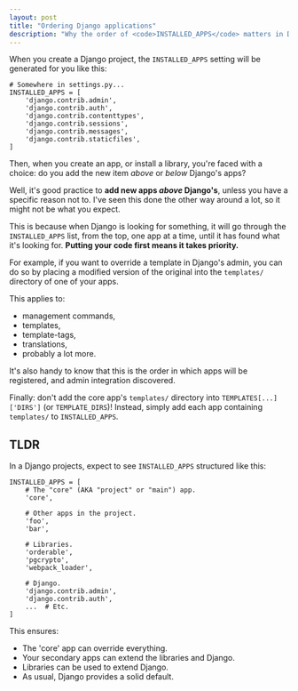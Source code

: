 ```yaml
---
layout: post
title: "Ordering Django applications"
description: "Why the order of <code>INSTALLED_APPS</code> matters in Django"
---
```


When you create a Django project, the `INSTALLED_APPS` setting will be
generated for you like this:

```
# Somewhere in settings.py...
INSTALLED_APPS = [
    'django.contrib.admin',
    'django.contrib.auth',
    'django.contrib.contenttypes',
    'django.contrib.sessions',
    'django.contrib.messages',
    'django.contrib.staticfiles',
]
```

Then, when you create an app, or install a library, you're faced with a
choice: do you add the new item _above_ or _below_ Django's apps?

Well, it's good practice to **add new apps _above_ Django's**, unless you
have a specific reason not to. I've seen this done the other way around a lot,
so it might not be what you expect.

This is because when Django is looking for something, it will go through the
`INSTALLED_APPS` list, from the top, one app at a time, until it has found what
it's looking for. **Putting your code first means it takes priority.**

For example, if you want to override a template in Django's admin, you can do
so by placing a modified version of the original into the `templates/`
directory of one of your apps.

This applies to:

- management commands,
- templates,
- template-tags,
- translations,
- probably a lot more.

It's also handy to know that this is the order in which apps will be
registered, and admin integration discovered.

Finally: don't add the core app's `templates/` directory into
`TEMPLATES[...]['DIRS']` (or `TEMPLATE_DIRS`)! Instead, simply add
each app containing `templates/` to `INSTALLED_APPS`.


## TLDR

In a Django projects, expect to see `INSTALLED_APPS` structured like this:

```
INSTALLED_APPS = [
    # The "core" (AKA "project" or "main") app.
    'core',

    # Other apps in the project.
    'foo',
    'bar',

    # Libraries.
    'orderable',
    'pgcrypto',
    'webpack_loader',

    # Django.
    'django.contrib.admin',
    'django.contrib.auth',
    ...  # Etc.
]
```

This ensures:

- The 'core' app can override everything.
- Your secondary apps can extend the libraries and Django.
- Libraries can be used to extend Django.
- As usual, Django provides a solid default.
